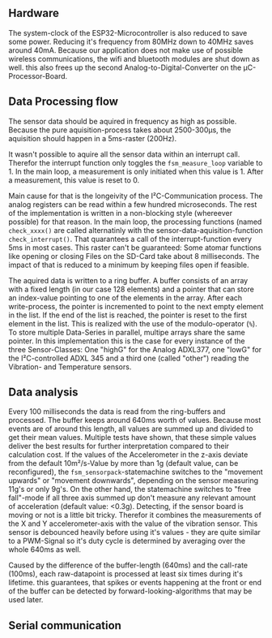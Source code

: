 ## Hardware

The system-clock of the ESP32-Microcontroller is also reduced to save some power. Reducing it's frequency from 80MHz down to 40MHz saves around 40mA. Because our application does not make use of possible wireless communications, the wifi and bluetooth modules are shut down as well. this also frees up the second Analog-to-Digital-Converter on the µC-Processor-Board.

## Data Processing flow
The sensor data should be aquired in frequency as high as possible. Because the pure aquisition-process takes about 2500-300µs, the aquisition should happen in a 5ms-raster (200Hz).

It wasn't possible to aquire all the sensor data within an interrupt call. Therefor the interrupt function only toggles the `fsm_measure_loop` variable to 1. In the main loop, a measurement is only initiated when this value is 1. After a measurement, this value is reset to 0.

Main cause for that is the longeivity of the I²C-Communication process. The analog registers can be read within a few hundred microseconds.
The rest of the implementation is written in a non-blocking style (whereever possible) for that reason.
In the main loop, the processing functions (named `check_xxxx()` are called alternatinly with the sensor-data-aquisition-function `check_interrupt()`. That quarantees a call of the interrupt-function every 5ms in most cases.
This raster can't be guaranteed: Some atomar functions like opening or closing Files on the SD-Card take about 8 milliseconds. The impact of that is reduced to a minimum by keeping files open if feasible.

The aquired data is written to a ring buffer. A buffer consists of an array with a fixed length (in our case 128 elements) and a pointer that can store an index-value pointing to one of the elements in the array. After each write-process, the pointer is incremented to point to the next empty element in the list. If the end of the list is reached, the pointer is reset to the first element in the list. This is realized with the use of the modulo-operator (`%`). To store multiple Data-Series in parallel, multipe arrays share the same pointer. In this implementation this is the case for every instance of the three Sensor-Classes: One "highG" for the Analog ADXL377, one "lowG" for the I²C-controlled ADXL 345 and a third one (called "other") reading the Vibration- and Temperature sensors.


## Data analysis
Every 100 milliseconds the data is read from the ring-buffers and processed. The buffer keeps around 640ms worth of values. Because most events are of around this length, all values are summed up and divided to get their mean values. Multiple tests have shown, that these simple values deliver the best results for further interpretation compared to their calculation cost.
If the values of the Accelerometer in the z-axis deviate from the default 10m²/s-Value by more than 1g (default value, can be reconfigured), the `fsm_sensorpack`-statemachine switches to the "movement upwards" or "movement downwards", depending on the sensor measuring 11g's or only 9g's. On the other hand, the statemachine switches to "free fall"-mode if all three axis summed up don't measure any relevant amount of acceleration (default value: <0.3g). Detecting, if the sensor board is moving or not is a little bit tricky. Therefor it combines the measurements of the X and Y accelerometer-axis with the value of the vibration sensor. This sensor is debounced heavily before using it's values - they are quite similar to a PWM-Signal so it's duty cycle is determined by averaging over the whole 640ms as well.

Caused by the difference of the buffer-length (640ms) and the call-rate (100ms), each raw-datapoint is processed at least six times during it's lifetime. this guarantees, that spikes or events happening at the front or end of the buffer can be detected by forward-looking-algorithms that may be used later.

## Serial communication


